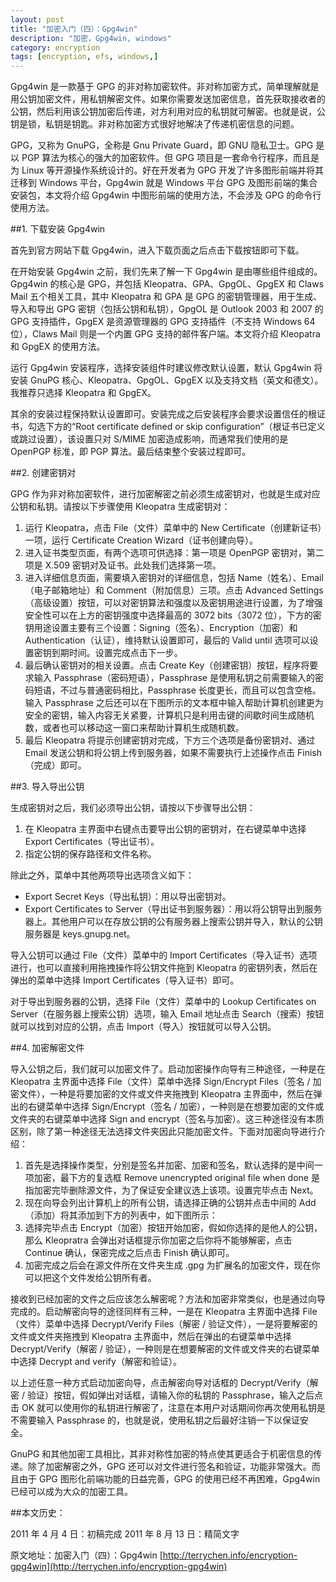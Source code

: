 ```yaml
---
layout: post
title: "加密入门（四）：Gpg4win"
description: "加密，Gpg4win, windows"
category: encryption
tags: [encryption, efs, windows,]
---
```


Gpg4win 是一款基于 GPG 的非对称加密软件。非对称加密方式，简单理解就是用公钥加密文件，用私钥解密文件。如果你需要发送加密信息，首先获取接收者的公钥，然后利用该公钥加密后传递，对方利用对应的私钥就可解密。也就是说，公钥是锁，私钥是钥匙。非对称加密方式很好地解决了传递机密信息的问题。

GPG，又称为 GnuPG，全称是 Gnu Private Guard，即 GNU 隐私卫士。GPG 是以 PGP 算法为核心的强大的加密软件。但 GPG 项目是一套命令行程序，而且是为 Linux 等开源操作系统设计的。好在开发者为 GPG 开发了许多图形前端并将其迁移到 Windows 平台，Gpg4win 就是 Windows 平台 GPG 及图形前端的集合安装包，本文将介绍 Gpg4win 中图形前端的使用方法，不会涉及 GPG 的命令行使用方法。

##1. 下载安装 Gpg4win

首先到官方网站下载 Gpg4win，进入下载页面之后点击下载按钮即可下载。

在开始安装 Gpg4win 之前，我们先来了解一下 Gpg4win 是由哪些组件组成的。Gpg4win 的核心是 GPG，并包括 Kleopatra、GPA、GpgOL、GpgEX 和 Claws Mail 五个相关工具，其中 Kleopatra 和 GPA 是 GPG 的密钥管理器，用于生成、导入和导出 GPG 密钥（包括公钥和私钥），GpgOL 是 Outlook 2003 和 2007 的 GPG 支持插件，GpgEX 是资源管理器的 GPG 支持插件（不支持 Windows 64 位），Claws Mail 则是一个内置 GPG 支持的邮件客户端。本文将介绍 Kleopatra 和 GpgEX 的使用方法。

运行 Gpg4win 安装程序，选择安装组件时建议修改默认设置，默认 Gpg4win 将安装 GnuPG 核心、Kleopatra、GpgOL、GpgEX 以及支持文档（英文和德文）。我推荐只选择 Kleopatra 和 GpgEX。

其余的安装过程保持默认设置即可。安装完成之后安装程序会要求设置信任的根证书，勾选下方的“Root certificate defined or skip configuration”（根证书已定义或跳过设置），该设置只对 S/MIME 加密造成影响，而通常我们使用的是 OpenPGP 标准，即 PGP 算法。最后结束整个安装过程即可。

##2. 创建密钥对

GPG 作为非对称加密软件，进行加密解密之前必须生成密钥对，也就是生成对应公钥和私钥。请按以下步骤使用 Kleopatra 生成密钥对：

1. 运行 Kleopatra，点击 File（文件）菜单中的 New Certificate（创建新证书）一项，运行 Certificate Creation Wizard（证书创建向导）。
2. 进入证书类型页面，有两个选项可供选择：第一项是 OpenPGP 密钥对，第二项是 X.509 密钥对及证书。此处我们选择第一项。
3. 进入详细信息页面，需要填入密钥对的详细信息，包括 Name（姓名）、Email（电子邮箱地址）和 Comment（附加信息）三项。点击 Advanced Settings（高级设置）按钮，可以对密钥算法和强度以及密钥用途进行设置，为了增强安全性可以在上方的密钥强度中选择最高的 3072 bits（3072 位），下方的密钥用途设置主要有三个设置：Signing（签名）、Encryption（加密）和 Authentication（认证），维持默认设置即可，最后的 Valid until 选项可以设置密钥到期时间。设置完成点击下一步。
4. 最后确认密钥对的相关设置。点击 Create Key（创建密钥）按钮，程序将要求输入 Passphrase（密码短语），Passphrase 是使用私钥之前需要输入的密码短语，不过与普通密码相比，Passphrase 长度更长，而且可以包含空格。输入 Passphrase 之后还可以在下图所示的文本框中输入帮助计算机创建更为安全的密钥，输入内容无关紧要，计算机只是利用击键的间歇时间生成随机数，或者也可以移动这一窗口来帮助计算机生成随机数。
5. 最后 Kleopatra 将提示创建密钥对完成，下方三个选项是备份密钥对、通过 Email 发送公钥和将公钥上传到服务器，如果不需要执行上述操作点击 Finish（完成）即可。

##3. 导入导出公钥

生成密钥对之后，我们必须导出公钥，请按以下步骤导出公钥：

1. 在 Kleopatra 主界面中右键点击要导出公钥的密钥对，在右键菜单中选择 Export Certificates（导出证书）。
2. 指定公钥的保存路径和文件名称。

除此之外，菜单中其他两项导出选项含义如下：

- Export Secret Keys（导出私钥）：用以导出密钥对。
- Export Certificates to Server（导出证书到服务器）：用以将公钥导出到服务器上。其他用户可以在存放公钥的公有服务器上搜索公钥并导入，默认的公钥服务器是 keys.gnupg.net。

导入公钥可以通过 File（文件）菜单中的 Import Certificates（导入证书）选项进行，也可以直接利用拖拽操作将公钥文件拖到 Kleopatra 的密钥列表，然后在弹出的菜单中选择 Import Certificates（导入证书）即可。

对于导出到服务器的公钥，选择 File（文件）菜单中的 Lookup Certificates on Server（在服务器上搜索公钥）选项，输入 Email 地址点击 Search（搜索）按钮就可以找到对应的公钥，点击 Import（导入）按钮就可以导入公钥。

##4. 加密解密文件

导入公钥之后，我们就可以加密文件了。启动加密操作向导有三种途径，一种是在 Kleopatra 主界面中选择 File（文件）菜单中选择 Sign/Encrypt Files（签名 / 加密文件），一种是将要加密的文件或文件夹拖拽到 Kleopatra 主界面中，然后在弹出的右键菜单中选择 Sign/Encrypt（签名 / 加密），一种则是在想要加密的文件或文件夹的右键菜单中选择 Sign and encrypt（签名与加密）。这三种途径没有本质区别，除了第一种途径无法选择文件夹因此只能加密文件。下面对加密向导进行介绍：

1. 首先是选择操作类型，分别是签名并加密、加密和签名，默认选择的是中间一项加密，最下方的复选框 Remove unencrypted original file when done 是指加密完毕删除源文件，为了保证安全建议选上该项。设置完毕点击 Next。
2. 现在向导会列出计算机上的所有公钥，请选择正确的公钥并点击中间的 Add（添加）将其添加到下方的列表中，如下图所示：
3. 选择完毕点击 Encrypt（加密）按钮开始加密，假如你选择的是他人的公钥，那么 Kleopratra 会弹出对话框提示你加密之后你将不能够解密，点击 Continue 确认，保密完成之后点击 Finish 确认即可。
4. 加密完成之后会在源文件所在文件夹生成 .gpg 为扩展名的加密文件，现在你可以把这个文件发给公钥所有者。

接收到已经加密的文件之后应该怎么解密呢？方法和加密非常类似，也是通过向导完成的。启动解密向导的途径同样有三种，一是在 Kleopatra 主界面中选择 File（文件）菜单中选择 Decrypt/Verify Files（解密 / 验证文件），一是将要解密的文件或文件夹拖拽到 Kleopatra 主界面中，然后在弹出的右键菜单中选择 Decrypt/Verify（解密 / 验证），一种则是在想要解密的文件或文件夹的右键菜单中选择 Decrypt and verify（解密和验证）。

以上述任意一种方式启动加密向导，点击解密向导对话框的 Decrypt/Verify（解密 / 验证）按钮，假如弹出对话框，请输入你的私钥的 Passphrase，输入之后点击 OK 就可以使用你的私钥进行解密了，注意在本用户对话期间你再次使用私钥是不需要输入 Passphrase 的，也就是说，使用私钥之后最好注销一下以保证安全。

GnuPG 和其他加密工具相比，其非对称性加密的特点使其更适合于机密信息的传递。除了加密解密之外，GPG 还可以对文件进行签名和验证，功能非常强大。而且由于 GPG 图形化前端功能的日益完善，GPG 的使用已经不再困难，Gpg4win 已经可以成为大众的加密工具。

##本文历史：

2011 年 4 月 4 日：初稿完成
2011 年 8 月 13 日：精简文字


原文地址：加密入门（四）：Gpg4win [http://terrychen.info/encryption-gpg4win](http://terrychen.info/encryption-gpg4win)

